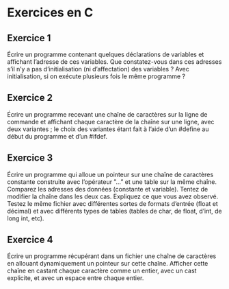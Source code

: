 # Exercices en C

## Exercice 1
Écrire un programme contenant quelques déclarations de variables et affichant l’adresse de ces variables. Que constatez-vous dans ces adresses s’il n’y a pas d’initialisation (ni d’affectation) des variables ? Avec initialisation, si on exécute plusieurs fois le même programme ?

## Exercice 2
Écrire un programme recevant une chaîne de caractères sur la ligne de commande et affichant chaque caractère de la chaîne sur une ligne, avec deux variantes ; le choix des variantes étant fait à l’aide d’un #define au début du programme et d’un #ifdef.

## Exercice 3
Écrire un programme qui alloue un pointeur sur une chaîne de caractères constante construite avec l’opérateur ”...” et une table sur la même chaîne. Comparez les adresses des données (constante et variable). Tentez de modifier la chaîne dans les deux cas. Expliquez ce que vous avez observé.
Testez le même fichier avec différentes sortes de formats d’entrée (float et décimal) et avec différents types de tables (tables de char, de float, d’int, de long int, etc).

## Exercice 4
Écrire un programme récupérant dans un fichier une chaîne de caractères en allouant dynamiquement un pointeur sur cette chaîne. Afficher cette chaîne en castant chaque caractère comme un entier, avec un cast explicite, et avec un espace entre chaque entier.
